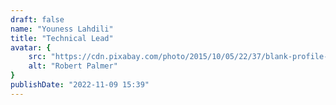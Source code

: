 ```yaml
---
draft: false
name: "Youness Lahdili"
title: "Technical Lead"
avatar: {
    src: "https://cdn.pixabay.com/photo/2015/10/05/22/37/blank-profile-picture-973460_1280.png",
    alt: "Robert Palmer"
}
publishDate: "2022-11-09 15:39"
---
```

